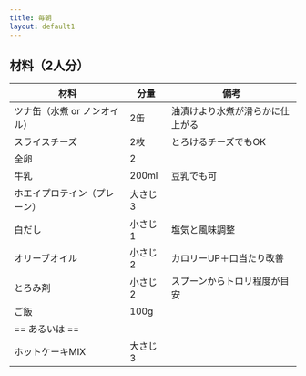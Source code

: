 ```yaml
---
title: 毎朝
layout: default1
---
```

## 材料（2人分）

| 材料 | 分量 | 備考 |
| --- | --- | ---- |
| ツナ缶（水煮 or ノンオイル） | 2缶 | 油漬けより水煮が滑らかに仕上がる |
| スライスチーズ | 2枚 | とろけるチーズでもOK |
| 全卵 | 2 | |
| 牛乳 | 200ml | 豆乳でも可 |
| ホエイプロテイン（プレーン） | 大さじ3 | |
| 白だし | 小さじ1 | 塩気と風味調整 |
| オリーブオイル | 小さじ2 | カロリーUP＋口当たり改善 |
| とろみ剤 | 小さじ2 | スプーンからトロリ程度が目安 |
| ご飯 | 100g | |
| == あるいは == | | |
| ホットケーキMIX | 大さじ3 | |
